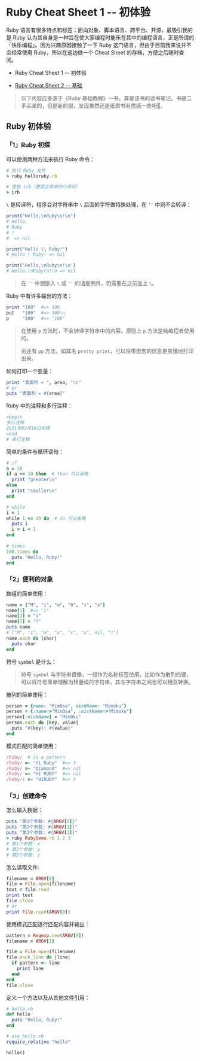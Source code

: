 # Ruby Cheat Sheet 1 -- 初体验

Ruby 语言有很多特点和标签：面向对象、脚本语言、跨平台、开源，最吸引我的是 Ruby 认为其自身是一种旨在使大家编程时能乐在其中的编程语言，正是所谓的「快乐编程」。因为兴趣原因接触了一下 Ruby 这门语言，但由于目前我来说并不会经常使用 Ruby，所以在这边做一个 Cheat Sheet 的存档，方便之后随时查阅。

* Ruby Cheat Sheet 1 -- 初体验

* [Ruby Cheat Sheet 2 -- 基础](https://mim0sa.github.io/2022/10/08/Ruby-Cheat-Sheet-2-%E5%9F%BA%E7%A1%80.html)

> 以下内容应多源于《Ruby 基础教程》一书，算是该书的读书笔记。书是二手买来的，但是新的很，发现果然还是纸质书有质感一些吧🤔。

<!--more-->



## Ruby 初体验

### 「1」Ruby 初探

可以使用两种方法来执行 Ruby 命令：

```ruby
# 执行 Ruby 文件
> ruby helloruby.rb

# 使用 irb（更适合简单的小测试）
> irb
```

`\` 是转译符，程序会对字符串中 `\` 后面的字符做特殊处理，在 `''` 中则不会转译：

 ```ruby
print("Hello,\nRuby\n!\n")
# Hello,
# Ruby
# !
#  => nil

print("Hello \\ Ruby!")
# Hello \ Ruby! => nil

print('Hello,\nRuby\n!\n')
# Hello,\nRuby\n!\n => nil
 ```

> 在 `''` 中想嵌入 `\` 或 `''` 的话是例外，仍需要在之前加上 `\`。

Ruby 中有许多输出的方法：

```ruby
print "100"  #=> 100
put   "100"  #=> 100\n
p     "100"  #=> "100"
```

> 在使用 `p` 方法时，不会转译字符串中的内容。原则上 `p` 方法是给编程者使用的。
>
> 另还有 `pp` 方法，如其名 `pretty print`，可以将带嵌套的信息更易懂地打印出来。

如何打印一个变量：

```ruby
print "表面积 = ", area, "\n"
# or
puts "表面积 = #{area}"
```

Ruby 中的注释和多行注释：

```ruby
=begin
多行注释
2021年02月18日创建
=end
# 单行注释
```

简单的条件与循环语句：

```ruby
# if
a = 20
if a >= 10 then  # then 可以省略
  print "greater\n"
else
  print "smaller\n"
end

# while
i = 1
while 1 <= 10 do  # do 可以省略
  puts i
  i = i + 1
end
  
# times
100.times do
  puts "Hello, Ruby!"
end
```

### 「2」便利的对象

数组的简单使用：

```ruby
name = ["M", "i", "m", "0", "s", "a"]
name[1]  #=> "i"
name[3] = "o"
name[7] = "?"
puts name
# ["M", "i", "m", "o", "s", "a", nil, "?"]
name.each do |char|
  puts char
end
```

符号 `symbol` 是什么：

> 符号 `symbol` 与字符串很像，一般作为名称标签使用，比如作为散列的键，可以将符号简单理解为轻量级的字符串，其与字符串之间也可以相互转换。

散列的简单使用：

```ruby
person = {name: "Mim0sa", nickName: "Mimoku"}
person = {:name=>"Mim0sa", :nickName=>"Mimoku"}
person[:nickName] = "Mim0ku"
person.each do |key, value|
  puts "#{key}: #{value}"
end
```

模式匹配的简单使用：

```ruby
/Ruby/  # is a pattern
/Ruby/ =~ "Hi Ruby"  #=> 3
/Ruby/ =~ "Diamond"  #=> nil
/Ruby/ =~ "HI RUBY"  #=> nil
/Ruby/i =~ "HIRUBY"  #=> 2
```

### 「3」创建命令

怎么输入数据：

```ruby
puts "第1个参数: #{ARGV[0]}"
puts "第2个参数: #{ARGV[1]}"
puts "第3个参数: #{ARGV[2]}"
> ruby RubyDemo.rb 1 2 3
# 第1个参数: x
# 第2个参数: y
# 第3个参数: z
```

怎么读取文件:

```ruby
filename = ARGV[0]
file = File.open(filename)
text = file.read
print text
file.close
# or
print File.read(ARGV[0])
```

使用模式匹配逐行匹配内容并输出：

```ruby
pattern = Regexp.new(ARGV[0])
filename = ARGV[1]

file = File.open(filename)
file.each_line do |line|
  if pattern =~ line
    print line
  end
end
file.close
```

定义一个方法以及从其他文件引用：

```ruby
# hello.rb
def hello
  puts "Hello, Ruby!"
end

# use_hello.rb
require_relative "hello"

hello()
```



